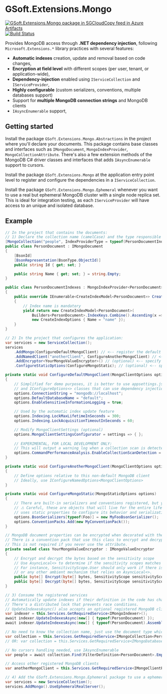 # GSoft.Extensions.Mongo

[![GSoft.Extensions.Mongo package in SGCloudCopy feed in Azure Artifacts](https://feeds.dev.azure.com/sharegate/_apis/public/Packaging/Feeds/SGCloudCopy/Packages/58873f85-2ee7-45ac-b7ee-1516a44a0a2c/Badge)](https://dev.azure.com/sharegate/GSoft.CloudCopy/_artifacts/feed/SGCloudCopy/NuGet/GSoft.Extensions.Mongo/)
[![Build Status](https://dev.azure.com/sharegate/GSoft.CloudCopy/_apis/build/status/GSoft.Extensions.Mongo/GSoft.Extensions.Mongo%20CI?branchName=main)](https://dev.azure.com/sharegate/GSoft.CloudCopy/_build/latest?definitionId=307&branchName=main)

Provides MongoDB access through **.NET dependency injection**, following `Microsoft.Extensions.*` library practices with several features:

* **Automatic indexes** creation, update and removal based on code changes,
* **Encryption at field level** with different scopes (per user, tenant, or application-wide),
* **Dependency-injection** enabled using `IServiceCollection` and `IServiceProvider`,
* **Highly configurable** (custom serializers, conventions, multiple databases support)
* Support for **multiple MongoDB connection strings** and MongoDB clients
* `IAsyncEnumerable` support,


## Getting started

Install the package `GSoft.Extensions.Mongo.Abstractions` in the project where you'll declare your documents.
This package contains base classes and interfaces such as `IMongoDocument`, `MongoIndexProvider`, `MongoCollectionAttribute`.
There's also a few extension methods of the MongoDB C# driver classes and interfaces that adds `IAsyncEnumerable` support to cursors.

Install the package `GSoft.Extensions.Mongo` at the application entry point level to register and configure the dependencies in a `IServiceCollection`.

Install the package `GSoft.Extensions.Mongo.Ephemeral` whenever you want to use a real but ephemeral MongoDB cluster with a single node replica set.
This is ideal for integration testing, as each `IServiceProvider` will have access to an unique and isolated database.


## Example

```csharp
// In the project that contains the documents:
// 1) Declare the collection name (camelCase) and the type responsible for providing indexes (optional)
[MongoCollection("people", IndexProviderType = typeof(PersonDocumentIndexes))]
public class PersonDocument : IMongoDocument
{
    [BsonId]
    [BsonRepresentation(BsonType.ObjectId)]
    public string Id { get; set; }

    public string Name { get; set; } = string.Empty;
}

public class PersonDocumentIndexes : MongoIndexProvider<PersonDocument>
{
    public override IEnumerable<CreateIndexModel<PersonDocument>> CreateIndexModels()
    {
        // Index name is mandatory
        yield return new CreateIndexModel<PersonDocument>(
            Builders<PersonDocument>.IndexKeys.Combine().Ascending(x => x.Name),
            new CreateIndexOptions { Name = "name" });
    }
}
```

```csharp
// 2) In the project that configures the application:
var services = new ServiceCollection();
services
    .AddMongo(ConfigureDefaultMongoClient) // <-- register the default MongoDB client and database
    .AddNamedClient("anotherClient", ConfigureAnotherMongoClient) // <-- (optional) register multiple MongoDB clients with different options and connection strings
    .AddEncryptor<YourMongoValueEncryptor>() // (optional) <-- specify how to encrypt sensitive fields
    .ConfigureStaticOptions(ConfigureMongoStatic); // (optional) <-- specify MongoDB C# driver static settings

private static void ConfigureDefaultMongoClient(MongoClientOptions options)
{
    // Simplified for demo purposes, it is better to use appsettings.json, secret vaults
    // and IConfigureOptions<> classes that can use dependency injection to access other options or dependencies
    options.ConnectionString = "mongodb://localhost";
    options.DefaultDatabaseName = "default";
    options.EnableSensitiveInformationLogging = true;

    // Used by the automatic index update feature
    options.Indexing.LockMaxLifetimeInSeconds = 300;
    options.Indexing.LockAcquisitionTimeoutInSeconds = 60;

    // Modify MongoClientSettings (optional)
    options.MongoClientSettingsConfigurator = settings => { };
    
    // EXPERIMENTAL, FOR LOCAL DEVELOPMENT ONLY:
    // This will output a warning log when a collection scan is detected on a "find" command
    options.CommandPerformanceAnalysis.EnableCollectionScanDetection = true;
}

private static void ConfigureAnotherMongoClient(MongoClientOptions options)
{
    // Define options relative to this non-default MongoDB client
    // Ideally, use IConfigureNamedOptions<MongoClientOptions>
}

private static void ConfigureMongoStatic(MongoStaticOptions options)
{    
    // There are built-in serializers and conventions registered, but you can remove or override them
    // ⚠ Careful, these are objects that will live for the entire lifetime of the application (singleton) as MongoDB C# driver
    // uses static properties to configure its behavior and serialization
    options.BsonSerializers[typeof(Foo)] = new MyFooBsonSerializer();
    options.ConventionPacks.Add(new MyConventionPack());
}

// MongoDB document properties can be encrypted when decorated with the [SensitiveInformation(scope)] attribute
// There is a convention pack that use this class to encrypt and decrypt values using a custom BsonSerializer.
// This is not required if you never use the attribute.
private sealed class YourMongoValueEncryptor : IMongoValueEncryptor
{
    // Encrypt and decrypt the bytes based on the sensitivity scope
    // Use AsyncLocal<> to determine if the sensitivity scopes matches the current execution context.
    // For instance, SensitivityScope.User should only work if there is actually an authenticated user detected through IHttpContextAccessor,
    // or any other ambient mechanism that relies on AsyncLocal<>.
    public byte[] Encrypt(byte[] bytes, SensitivityScope sensitivityScope) => bytes;
    public byte[] Decrypt(byte[] bytes, SensitivityScope sensitivityScope) => bytes;
}
```

```csharp
// 3) Consume the registered services
// Automatically update indexes if their definition in the code has changed - a cryptographic hash is used to detect changes.
// There's a distributed lock that prevents race conditions.
// UpdateIndexesAsync() also accepts an optional registered MongoDB client name, database name and/or cancellation token. 
var indexer = this.Services.GetRequiredService<IMongoIndexer>();
await indexer.UpdateIndexesAsync(new[] { typeof(PersonDocument) });
await indexer.UpdateIndexesAsync(new[] { typeof(PersonDocument).Assembly }); // Assembly scanning alternative

// No need to know the collection name, just use the document type which must be decorated with MongoCollectionAttribute
var collection = this.Services.GetRequiredService<IMongoCollection<PersonDocument>>();
// OR: var collection = this.Services.GetRequiredService<IMongoDatabase>().GetCollection<PersonDocument>();

// No cursors handling needed, use IAsyncEnumerable
var people = await collection.Find(FilterDefinition<PersonDocument>.Empty).ToAsyncEnumerable();

// Access other registered MongoDB clients
var anotherMongoClient = this.Services.GetRequiredService<IMongoClientProvider>().GetClient("anotherClient");
```

```csharp
// 4) Add the GSoft.Extensions.Mongo.Ephemeral package to use a ephemeral but real MongoDB database in your tests
var services = new ServiceCollection();
services.AddMongo().UseEphemeralRealServer();
```